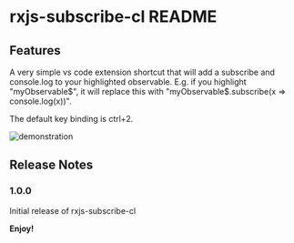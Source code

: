 # rxjs-subscribe-cl README

## Features

A very simple vs code extension shortcut that will add a subscribe and console.log to your highlighted observable. E.g. if you highlight "myObservable$", it will replace this with "myObservable$.subscribe(x => console.log(x))".

The default key binding is ctrl+2.

![demonstration](https://media.giphy.com/media/UsSXyHPnwukad6GbNu/giphy.gif)

## Release Notes

### 1.0.0

Initial release of rxjs-subscribe-cl

**Enjoy!**
